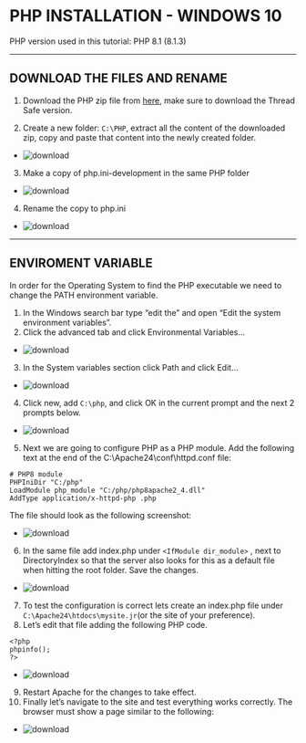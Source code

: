 # PHP INSTALLATION - WINDOWS 10
PHP version used in this tutorial: PHP 8.1 (8.1.3)

---

## DOWNLOAD THE FILES AND RENAME
1. Download the PHP zip file from [here](https://windows.php.net/download#php-8.1), make sure to download the Thread Safe version.

2. Create a new folder: `C:\PHP`, extract all the content of the downloaded zip, copy and paste that content into the newly created folder.
- ![download](/images/php/php_1.png)

3. Make a copy of php.ini-development in the same PHP folder
- ![download](/images/php/php_2.png)
4. Rename the copy to php.ini
- ![download](/images/php/php_3.png)

---
## ENVIROMENT VARIABLE
In order for the Operating System to find the PHP executable we need to change the PATH environment variable.
1. In the Windows search bar type “edit the” and open “Edit the system environment variables”.
2. Click the advanced tab and click Environmental Variables…
- ![download](/images/php/php_4.png)
3. In the System variables section click Path and click Edit…
- ![download](/images/php/php_5.png)
4. Click new, add `C:\php`, and click OK in the current prompt and the next 2 prompts below.
- ![download](/images/php/php_6.png)
5. Next we are going to configure PHP as a PHP module. 
Add the following text at the end of the C:\Apache24\conf\httpd.conf file:
```
# PHP8 module
PHPIniDir "C:/php"
LoadModule php_module "C:/php/php8apache2_4.dll"
AddType application/x-httpd-php .php
```
The file should look as the following screenshot:
- ![download](/images/php/php_7.png)
6. In the same file add index.php under `<IfModule dir_module>` , next to DirectoryIndex so that the server also looks for this as a default file when hitting the root folder.  Save the changes.
- ![download](/images/php/php_8.png)
7. To test the configuration is correct lets create an index.php file under `C:\Apache24\htdocs\mysite.jr`(or the site of your preference).
8. Let’s edit that file adding the following PHP code. 
```
<?php
phpinfo();
?>
```
- ![download](/images/php/php_9.png)
9. Restart Apache for the changes to take effect.
10. Finally let’s navigate to the site and test everything works correctly.  The browser must show a page similar to the following:
- ![download](/images/php/php_10.png)
